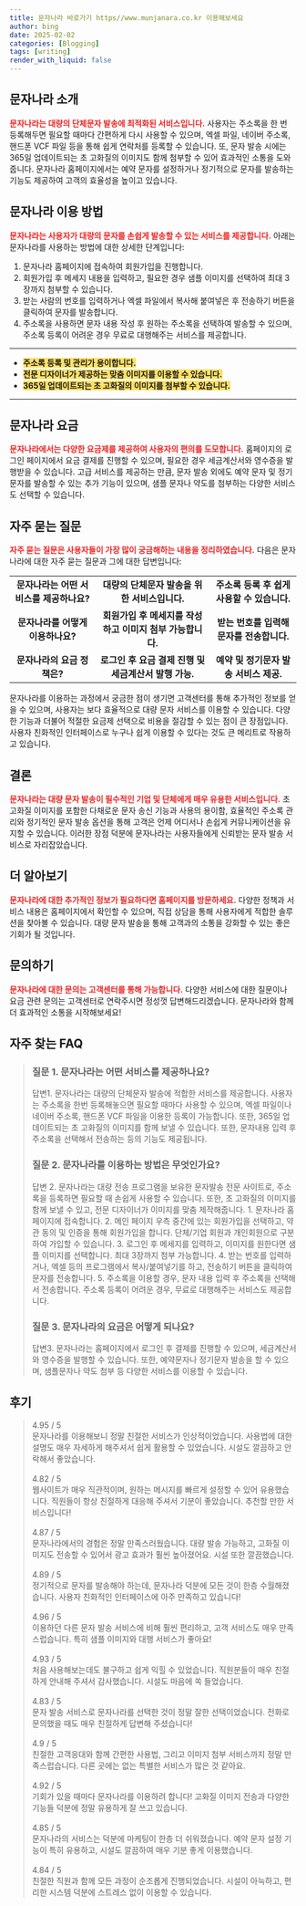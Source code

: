 ```yaml
---
title: 문자나라 바로가기 https//www.munjanara.co.kr 이용해보세요
author: bing
date: 2025-02-02
categories: [Blogging]
tags: [writing]
render_with_liquid: false
---
```



<h2 id='문자나라 소개'>문자나라 소개</h2>

<p><b><span style="color: #ee2323;">문자나라는 대량의 단체문자 발송에 최적화된 서비스입니다.</span></b> 사용자는 주소록을 한 번 등록해두면 필요할 때마다 간편하게 다시 사용할 수 있으며, 엑셀 파일, 네이버 주소록, 핸드폰 VCF 파일 등을 통해 쉽게 연락처를 등록할 수 있습니다. 또, 문자 발송 시에는 365일 업데이트되는 초 고화질의 이미지도 함께 첨부할 수 있어 효과적인 소통을 도와줍니다. 문자나라 홈페이지에서는 예약 문자를 설정하거나 정기적으로 문자를 발송하는 기능도 제공하여 고객의 효율성을 높이고 있습니다.</p>

<h2 id='문자나라 이용 방법'>문자나라 이용 방법</h2>

<p><b><span style="color: #ee2323;">문자나라는 사용자가 대량의 문자를 손쉽게 발송할 수 있는 서비스를 제공합니다.</span></b> 아래는 문자나라를 사용하는 방법에 대한 상세한 단계입니다:</p>

<ol>
    <li>문자나라 홈페이지에 접속하여 회원가입을 진행합니다.</li>
    <li>회원가입 후 메세지 내용을 입력하고, 필요한 경우 샘플 이미지를 선택하여 최대 3장까지 첨부할 수 있습니다.</li>
    <li>받는 사람의 번호를 입력하거나 엑셀 파일에서 복사해 붙여넣은 후 전송하기 버튼을 클릭하여 문자를 발송합니다.</li>
    <li>주소록을 사용하면 문자 내용 작성 후 원하는 주소록을 선택하여 발송할 수 있으며, 주소록 등록이 어려운 경우 무료로 대행해주는 서비스를 제공합니다.</li>
</ol>

<hr />

<ul>
    <li><b><span style="background-color: #ffe066;">주소록 등록 및 관리가 용이합니다.</span></b></li>
    <li><b><span style="background-color: #ffe066;">전문 디자이너가 제공하는 맞춤 이미지를 이용할 수 있습니다.</span></b></li>
    <li><b><span style="background-color: #ffe066;">365일 업데이트되는 초 고화질의 이미지를 첨부할 수 있습니다.</span></b></li>
</ul>

<hr />

<h2 id='문자나라 요금'>문자나라 요금</h2>

<p><b><span style="color: #ee2323;">문자나라에서는 다양한 요금제를 제공하여 사용자의 편의를 도모합니다.</span></b> 홈페이지의 로그인 페이지에서 요금 결제를 진행할 수 있으며, 필요한 경우 세금계산서와 영수증을 발행받을 수 있습니다. 고급 서비스를 제공하는 만큼, 문자 발송 외에도 예약 문자 및 정기 문자를 발송할 수 있는 추가 기능이 있으며, 샘플 문자나 약도를 첨부하는 다양한 서비스도 선택할 수 있습니다.</p>

<h2 id='자주 묻는 질문'>자주 묻는 질문</h2>

<p><b><span style="color: #ee2323;">자주 묻는 질문은 사용자들이 가장 많이 궁금해하는 내용을 정리하였습니다.</span></b> 다음은 문자나라에 대한 자주 묻는 질문과 그에 대한 답변입니다:</p>

<table>
    <tr>
        <td style="text-align: center; height: 17px;"><b>문자나라는 어떤 서비스를 제공하나요?</b></td>
        <td style="text-align: center; height: 17px;"><b>대량의 단체문자 발송을 위한 서비스입니다.</b></td>
        <td style="text-align: center; height: 17px;"><b>주소록 등록 후 쉽게 사용할 수 있습니다.</b></td>
    </tr>
    <tr>
        <td style="text-align: center; height: 17px;"><b>문자나라를 어떻게 이용하나요?</b></td>
        <td style="text-align: center; height: 17px;"><b>회원가입 후 메세지를 작성하고 이미지 첨부 가능합니다.</b></td>
        <td style="text-align: center; height: 17px;"><b>받는 번호를 입력해 문자를 전송합니다.</b></td>
    </tr>
    <tr>
        <td style="text-align: center; height: 17px;"><b>문자나라의 요금 정책은?</b></td>
        <td style="text-align: center; height: 17px;"><b>로그인 후 요금 결제 진행 및 세금계산서 발행 가능.</b></td>
        <td style="text-align: center; height: 17px;"><b>예약 및 정기문자 발송 서비스 제공.</b></td>
    </tr>
</table>

<p>문자나라를 이용하는 과정에서 궁금한 점이 생기면 고객센터를 통해 추가적인 정보를 얻을 수 있으며, 사용자는 보다 효율적으로 대량 문자 서비스를 이용할 수 있습니다. 다양한 기능과 더불어 적절한 요금제 선택으로 비용을 절감할 수 있는 점이 큰 장점입니다. 사용자 친화적인 인터페이스로 누구나 쉽게 이용할 수 있다는 것도 큰 메리트로 작용하고 있습니다.</p>

<h2 id='결론'>결론</h2>

<p><b><span style="color: #ee2323;">문자나라는 대량 문자 발송이 필수적인 기업 및 단체에게 매우 유용한 서비스입니다.</span></b> 초 고화질 이미지를 포함한 다채로운 문자 송신 기능과 사용의 용이함, 효율적인 주소록 관리와 정기적인 문자 발송 옵션을 통해 고객은 언제 어디서나 손쉽게 커뮤니케이션을 유지할 수 있습니다. 이러한 장점 덕분에 문자나라는 사용자들에게 신뢰받는 문자 발송 서비스로 자리잡았습니다.</p>

<h2 id='더 알아보기'>더 알아보기</h2>

<p><b><span style="color: #ee2323;">문자나라에 대한 추가적인 정보가 필요하다면 홈페이지를 방문하세요.</span></b> 다양한 정책과 서비스 내용은 홈페이지에서 확인할 수 있으며, 직접 상담을 통해 사용자에게 적합한 솔루션을 찾아볼 수 있습니다. 대량 문자 발송을 통해 고객과의 소통을 강화할 수 있는 좋은 기회가 될 것입니다.</p>

<h2 id='문의하기'>문의하기</h2>

<p><b><span style="color: #ee2323;">문자나라에 대한 문의는 고객센터를 통해 가능합니다.</span></b> 다양한 서비스에 대한 질문이나 요금 관련 문의는 고객센터로 연락주시면 정성껏 답변해드리겠습니다. 문자나라와 함께 더 효과적인 소통을 시작해보세요!</p>


<h2 id='자주_찾는_FAQ'>자주 찾는 FAQ</h2>
<div itemscope="" itemtype="https://schema.org/FAQPage"> 
<blockquote> 
<div itemscope="" itemprop="mainEntity" itemtype="https://schema.org/Question"> 
<h3 itemprop="name">질문 1. 문자나라는 어떤 서비스를 제공하나요?</h3> 
<div itemscope="" itemprop="acceptedAnswer" itemtype="https://schema.org/Answer"> 
<span itemprop="text"> 
<p>답변1. 문자나라는 대량의 단체문자 발송에 적합한 서비스를 제공합니다. 사용자는 주소록을 한번 등록해놓으면 필요할 때마다 사용할 수 있으며, 엑셀 파일이나 네이버 주소록, 핸드폰 VCF 파일을 이용한 등록이 가능합니다. 또한, 365일 업데이트되는 초 고화질의 이미지를 함께 보낼 수 있습니다. 또한, 문자내용 입력 후 주소록을 선택해서 전송하는 등의 기능도 제공됩니다.</p> 
</span> 
</div> 
</div> 
<div itemscope="" itemprop="mainEntity" itemtype="https://schema.org/Question"> 
<h3 itemprop="name">질문 2. 문자나라를 이용하는 방법은 무엇인가요?</h3> 
<div itemscope="" itemprop="acceptedAnswer" itemtype="https://schema.org/Answer"> 
<span itemprop="text"> 
<p>답변 2. 문자나라는 대량 전송 프로그램을 보유한 문자발송 전문 사이트로, 주소록을 등록하면 필요할 때 손쉽게 사용할 수 있습니다. 또한, 초 고화질의 이미지를 함께 보낼 수 있고, 전문 디자이너가 이미지를 맞춤 제작해줍니다. 1. 문자나라 홈페이지에 접속합니다. 2. 메인 페이지 우측 중간에 있는 회원가입을 선택하고, 약관 동의 및 인증을 통해 회원가입을 합니다. 단체/기업 회원과 개인회원으로 구분하여 가입할 수 있습니다. 3. 로그인 후 메세지를 입력하고, 이미지를 원한다면 샘플 이미지를 선택합니다. 최대 3장까지 첨부 가능합니다. 4. 받는 번호를 입력하거나, 엑셀 등의 프로그램에서 복사/붙여넣기를 하고, 전송하기 버튼을 클릭하여 문자를 전송합니다. 5. 주소록을 이용할 경우, 문자 내용 입력 후 주소록을 선택해서 전송합니다. 주소록 등록이 어려운 경우, 무료로 대행해주는 서비스도 제공합니다.</p> 
</span> 
</div> 
</div> 
<div itemscope="" itemprop="mainEntity" itemtype="https://schema.org/Question"> 
<h3 itemprop="name">질문 3. 문자나라의 요금은 어떻게 되나요?</h3> 
<div itemscope="" itemprop="acceptedAnswer" itemtype="https://schema.org/Answer"> 
<span itemprop="text"> 
<p>답변3. 문자나라는 홈페이지에서 로그인 후 결제를 진행할 수 있으며, 세금계산서와 영수증을 발행할 수 있습니다. 또한, 예약문자나 정기문자 발송을 할 수 있으며, 샘플문자나 약도 첨부 등 다양한 서비스를 이용할 수 있습니다.</p> 
</span> 
</div> 
</div> 
</blockquote> 
</div>
<h2 id='후기'>후기</h2>
<div itemscope itemtype="https://schema.org/Product">
  <blockquote>
  <div itemprop="review" itemscope itemtype="https://schema.org/Review">
      <div itemprop="reviewRating" itemscope itemtype="https://schema.org/Rating"> <span itemprop="ratingValue">4.95</span> / <span itemprop="bestRating">5</span> </div>
      <span itemprop="reviewBody">문자나라를 이용해보니 정말 친절한 서비스가 인상적이었습니다. 사용법에 대한 설명도 매우 자세하게 해주셔서 쉽게 활용할 수 있었습니다. 시설도 깔끔하고 안락해서 좋았습니다.</span>
  </div>
  <br>
  <div itemprop="review" itemscope itemtype="https://schema.org/Review">
      <div itemprop="reviewRating" itemscope itemtype="https://schema.org/Rating"> <span itemprop="ratingValue">4.82</span> / <span itemprop="bestRating">5</span> </div>
      <span itemprop="reviewBody">웹사이트가 매우 직관적이며, 원하는 메시지를 빠르게 설정할 수 있어 유용했습니다. 직원들이 항상 친절하게 대응해 주셔서 기분이 좋았습니다. 추천할 만한 서비스입니다!</span>
  </div>
  <br>
  <div itemprop="review" itemscope itemtype="https://schema.org/Review">
      <div itemprop="reviewRating" itemscope itemtype="https://schema.org/Rating"> <span itemprop="ratingValue">4.87</span> / <span itemprop="bestRating">5</span> </div>
      <span itemprop="reviewBody">문자나라에서의 경험은 정말 만족스러웠습니다. 대량 발송 가능하고, 고화질 이미지도 전송할 수 있어서 광고 효과가 훨씬 높아졌어요. 시설 또한 깔끔했습니다.</span>
  </div>
  <br>
  <div itemprop="review" itemscope itemtype="https://schema.org/Review">
      <div itemprop="reviewRating" itemscope itemtype="https://schema.org/Rating"> <span itemprop="ratingValue">4.89</span> / <span itemprop="bestRating">5</span> </div>
      <span itemprop="reviewBody">정기적으로 문자를 발송해야 하는데, 문자나라 덕분에 모든 것이 한층 수월해졌습니다. 사용자 친화적인 인터페이스에 아주 만족하고 있습니다!</span>
  </div>
  <br>
  <div itemprop="review" itemscope itemtype="https://schema.org/Review">
      <div itemprop="reviewRating" itemscope itemtype="https://schema.org/Rating"> <span itemprop="ratingValue">4.96</span> / <span itemprop="bestRating">5</span> </div>
      <span itemprop="reviewBody">이용하던 다른 문자 발송 서비스에 비해 훨씬 편리하고, 고객 서비스도 매우 만족스럽습니다. 특히 샘플 이미지와 대행 서비스가 좋아요!</span>
  </div>
  <br>
  <div itemprop="review" itemscope itemtype="https://schema.org/Review">
      <div itemprop="reviewRating" itemscope itemtype="https://schema.org/Rating"> <span itemprop="ratingValue">4.93</span> / <span itemprop="bestRating">5</span> </div>
      <span itemprop="reviewBody">처음 사용해보는데도 불구하고 쉽게 익힐 수 있었습니다. 직원분들이 매우 친절하게 안내해 주셔서 감사했습니다. 시설도 마음에 쏙 들었습니다.</span>
  </div>
  <br>
  <div itemprop="review" itemscope itemtype="https://schema.org/Review">
      <div itemprop="reviewRating" itemscope itemtype="https://schema.org/Rating"> <span itemprop="ratingValue">4.83</span> / <span itemprop="bestRating">5</span> </div>
      <span itemprop="reviewBody">문자 발송 서비스로 문자나라를 선택한 것이 정말 잘한 선택이었습니다. 전화로 문의했을 때도 매우 친절하게 답변해 주셨습니다!</span>
  </div>
  <br>
  <div itemprop="review" itemscope itemtype="https://schema.org/Review">
      <div itemprop="reviewRating" itemscope itemtype="https://schema.org/Rating"> <span itemprop="ratingValue">4.9</span> / <span itemprop="bestRating">5</span> </div>
      <span itemprop="reviewBody">친절한 고객응대와 함께 간편한 사용법, 그리고 이미지 첨부 서비스까지 정말 만족스럽습니다. 다른 곳에는 없는 특별한 서비스가 많은 것 같아요.</span>
  </div>
  <br>
  <div itemprop="review" itemscope itemtype="https://schema.org/Review">
      <div itemprop="reviewRating" itemscope itemtype="https://schema.org/Rating"> <span itemprop="ratingValue">4.92</span> / <span itemprop="bestRating">5</span> </div>
      <span itemprop="reviewBody">기회가 있을 때마다 문자나라를 이용하려 합니다! 고화질 이미지 전송과 다양한 기능들 덕분에 정말 유용하게 잘 쓰고 있습니다.</span>
  </div>
  <br>
  <div itemprop="review" itemscope itemtype="https://schema.org/Review">
      <div itemprop="reviewRating" itemscope itemtype="https://schema.org/Rating"> <span itemprop="ratingValue">4.85</span> / <span itemprop="bestRating">5</span> </div>
      <span itemprop="reviewBody">문자나라의 서비스는 덕분에 마케팅이 한층 더 쉬워졌습니다. 예약 문자 설정 기능이 특히 유용하고, 시설도 깔끔하여 매우 기분 좋게 이용했습니다.</span>
  </div>
  <br>
  <div itemprop="review" itemscope itemtype="https://schema.org/Review">
      <div itemprop="reviewRating" itemscope itemtype="https://schema.org/Rating"> <span itemprop="ratingValue">4.84</span> / <span itemprop="bestRating">5</span> </div>
      <span itemprop="reviewBody">친절한 직원과 함께 모든 과정이 순조롭게 진행되었습니다. 시설이 아늑하고, 편리한 시스템 덕분에 스트레스 없이 이용할 수 있습니다.</span>
  </div>
  </blockquote>
</div>
